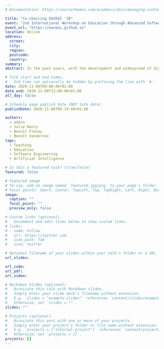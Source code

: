 ```yaml
---
# Documentation: https://sourcethemes.com/academic/docs/managing-content/

title: "Co-chairing EASEAI '20"
event: "2nd International Workshop on Education through Advanced Software Engineering and Artificial Intelligence"
event_url: "https://easeai.github.io"
location: Online
address:
  street:
  city:
  region:
  postcode:
  country:
summary:
abstract: In the past years, with the development and widespread of digital technologies, everyday life has been profoundly transformed. The general public, as well as specialized audiences, have to face an ever-increasing amount of knowledge and learn new abilities. The EASEAI workshop addresses that challenge by looking at software engineering, education, and artificial intelligence research fields to explore how they can be combined. Specifically, this workshop brings together researchers, teachers, and practitioners who use advanced software engineering tools and artificial intelligence techniques in the education field and through a transgenerational and transdisciplinary range of students to discuss the current state of the art and practices, and establish new future directions.

# Talk start and end times.
#   End time can optionally be hidden by prefixing the line with `#`.
date: 2020-11-09T09:00:00+01:00
date_end: 2020-11-09T12:00:00+01:00
all_day: false

# Schedule page publish date (NOT talk date).
publishDate: 2020-11-06T08:19:49+01:00

authors:
  - admin
  - Julie Henry
  - Benoît Frenay
  - Benoît Vanderose
tags:
  - Teaching
  - Education
  - Software Engineering
  - Artificial Intelligence

# Is this a featured talk? (true/false)
featured: false

# Featured image
# To use, add an image named `featured.jpg/png` to your page's folder.
# Focal points: Smart, Center, TopLeft, Top, TopRight, Left, Right, BottomLeft, Bottom, BottomRight.
image:
  caption: ""
  focal_point: ""
  preview_only: false

# Custom links (optional).
#   Uncomment and edit lines below to show custom links.
# links:
# - name: Follow
#   url: https://twitter.com
#   icon_pack: fab
#   icon: twitter

# Optional filename of your slides within your talk's folder or a URL.
url_slides:

url_code:
url_pdf:
url_video:

# Markdown Slides (optional).
#   Associate this talk with Markdown slides.
#   Simply enter your slide deck's filename without extension.
#   E.g. `slides = "example-slides"` references `content/slides/example-slides.md`.
#   Otherwise, set `slides = ""`.
slides: ""

# Projects (optional).
#   Associate this post with one or more of your projects.
#   Simply enter your project's folder or file name without extension.
#   E.g. `projects = ["internal-project"]` references `content/project/deep-learning/index.md`.
#   Otherwise, set `projects = []`.
projects: []
---
```

